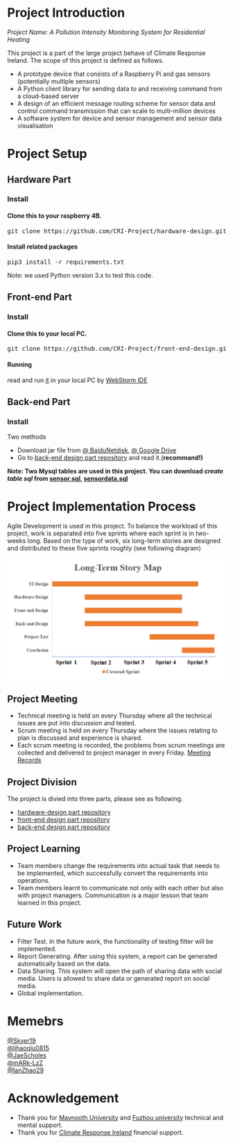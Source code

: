 # Project Introduction
*Project Name: A Pollution Intensity Monitoring System for Residential Heating*

This project is a part of the large project behave of Climate Response Ireland. The scope of this project is defined as follows. 
- A prototype device that consists of a Raspberry Pi and gas sensors (potentially multiple sensors)
- A Python client library for sending data to and receiving command from a cloud-based server
- A design of an efficient message routing scheme for sensor data and control command transmission that can scale to multi-million devices 
- A software system for device and sensor management and sensor data visualisation

# Project Setup
## Hardware Part

### Install
#### Clone this to your raspberry 4B.
<pre>git clone https://github.com/CRI-Project/hardware-design.git</pre> 
#### Install related packages
<pre>pip3 install -r requirements.txt</pre>
Note: we used Python version 3.x to test this code.

## Front-end Part

### Install
#### Clone this to your local PC.
<pre>git clone https://github.com/CRI-Project/front-end-design.git</pre> 
#### Running
read and run [it](https://github.com/CRI-Project/front-end-design) in your local PC by [WebStorm IDE](https://www.jetbrains.com/webstorm/)

## Back-end Part

### Install
Two methods
- Download jar file from [@ BaiduNetdisk](https://pan.baidu.com/s/1GxXVp_n5ejZLgwmzeIdjgQ), [@ Google Drive](https://drive.google.com/drive/folders/16v6IR2Z6iUJrjWRO28L27aog0YoRvsfB?usp=sharing)
- Go to [back-end design part repository](https://github.com/CRI-Project/back-end-design) and read it.(**recommand!)**

**Note: 
Two Mysql tables are used in this project. You can download _create table sql_ from <a href="https://github.com/CRI-Project/related-materials/blob/main/sensor.sql" download="sensor.sql">sensor.sql</a>, [sensordata.sql](https://github.com/CRI-Project/related-materials/blob/main/sensordata.sql)**

# Project Implementation Process
Agile Development is used in this project. To balance the workload of this project, work is separated into five sprints where each sprint is in two-weeks long. Based on the type of work, six long-term stories are designed and distributed to these five sprints roughly (see following diagram)
<center class="half">
  <img src="images/design_map.png"/>
</center>

## Project Meeting
- Technical meeting is held on every Thursday where all the technical issues are put into discussion and tested.
- Scrum meeting is held on every Thursday where the issues relating to plan is discussed and experience is shared. 
- Each scrum meeting is recorded, the problems from scrum meetings are collected and delivered to project manager in every Friday.
[Meeting Records](https://github.com/CRI-Project/related-materials/tree/main/meeting%20Records)

## Project Division
The project is divied into three parts, please see as following.
- [hardware-design part repository](https://github.com/CRI-Project/hardware-design)
- [front-end design part repository](https://github.com/CRI-Project/front-end-design)
- [back-end design part repository](https://github.com/CRI-Project/back-end-design)


## Project Learning
- Team members change the requirements into actual task that needs to be implemented, which successfully convert the requirements into operations.
- Team members learnt to communicate not only with each other but also with project managers. Communication is a major lesson that team learned in this project.

## Future Work
- Filter Test. In the future work, the functionality of testing filter will be implemented. 
- Report Generating. After using this system, a report can be generated automatically based on the data. 
- Data Sharing. This system will open the path of sharing data with social media. Users is allowed to share data or generated report on social media.
- Global implementation. 

# Memebrs
[@Skyer19](https://github.com/Skyer19)<br> 
[@lihaoqiu0815](https://github.com/lihaoqiu0815)<br>
[@JaeScholes](https://github.com/JaeScholes)<br>
[@mARk-LzZ](https://github.com/mARk-LzZ) <br>
[@IanZhao29](https://github.com/IanZhao29)

# Acknowledgement
- Thank you for [Maynooth University](https://maynoothuniversity.ie/) and [Fuzhou university](https://www.fzu.edu.cn) technical and mental support.
- Thank you for [Climate Response Ireland](https://climateresponse.ie/) financial support.
